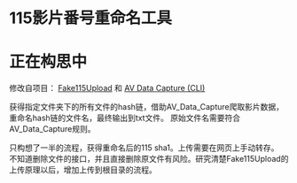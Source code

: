 # 115影片番号重命名工具
# 正在构思中

修改自项目：
<a title="Fake115Upload" target="_blank" href="https://github.com/T3rry7f/Fake115Upload">Fake115Upload</a> 和
<a title="AV Data Capture (CLI)" target="_blank" href="https://github.com/yoshiko2/AV_Data_Capture">AV Data Capture (CLI)</a>

获得指定文件夹下的所有文件的hash链，借助AV_Data_Capture爬取影片数据，重命名hash链的文件名，最终输出到txt文件。
原始文件名需要符合AV_Data_Capture规则。

只构想了一半的流程，获得重命名后的115 sha1。上传需要在网页上手动转存。
不知道删除文件的接口，并且直接删除原文件有风险。研究清楚Fake115Upload的上传原理以后，增加上传到根目录的流程。
